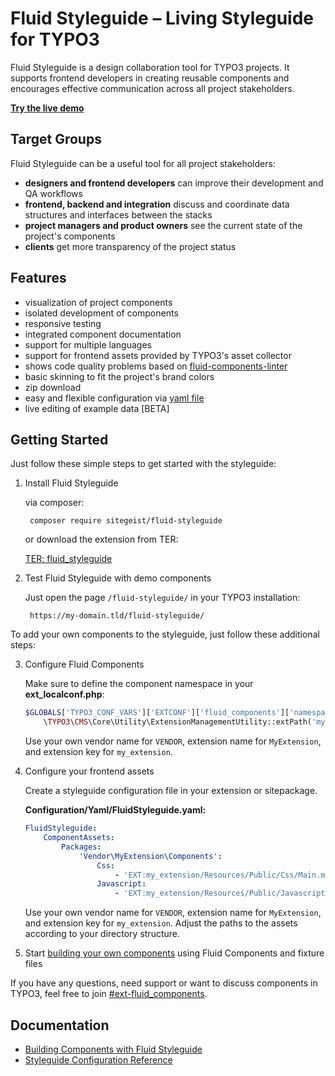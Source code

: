 # Fluid Styleguide – Living Styleguide for TYPO3

Fluid Styleguide is a design collaboration tool for TYPO3 projects. It supports frontend developers in creating reusable
components and encourages effective communication across all project stakeholders.

**[Try the live demo](https://fluidcomponents.sitegeist.de/fluid-styleguide/list)**

## Target Groups

Fluid Styleguide can be a useful tool for all project stakeholders:

* **designers and frontend developers** can improve their development and QA workflows
* **frontend, backend and integration** discuss and coordinate data structures and interfaces between the stacks
* **project managers and product owners** see the current state of the project's components
* **clients** get more transparency of the project status

## Features

* visualization of project components
* isolated development of components
* responsive testing
* integrated component documentation
* support for multiple languages
* support for frontend assets provided by TYPO3's asset collector
* shows code quality problems based on [fluid-components-linter](https://github.com/sitegeist/fluid-components-linter)
* basic skinning to fit the project's brand colors
* zip download
* easy and flexible configuration via [yaml file](./Documentation/ConfigurationReference.md)
* live editing of example data [BETA]

## Getting Started

Just follow these simple steps to get started with the styleguide:

1. Install Fluid Styleguide

    via composer:

        composer require sitegeist/fluid-styleguide

    or download the extension from TER:

    [TER: fluid_styleguide](https://extensions.typo3.org/extension/fluid_styleguide/)

2. Test Fluid Styleguide with demo components

    Just open the page `/fluid-styleguide/` in your TYPO3 installation:

        https://my-domain.tld/fluid-styleguide/

To add your own components to the styleguide, just follow these additional steps:

3. Configure Fluid Components

    Make sure to define the component namespace in your **ext_localconf.php**:

    ```php
    $GLOBALS['TYPO3_CONF_VARS']['EXTCONF']['fluid_components']['namespaces']['VENDOR\\MyExtension\\Components'] =
        \TYPO3\CMS\Core\Utility\ExtensionManagementUtility::extPath('my_extension', 'Resources/Private/Components');
    ```

    Use your own vendor name for `VENDOR`, extension name for `MyExtension`, and extension key for `my_extension`.

4. Configure your frontend assets

    Create a styleguide configuration file in your extension or sitepackage.
    
    **Configuration/Yaml/FluidStyleguide.yaml:**

    ```yaml
    FluidStyleguide:
        ComponentAssets:
            Packages:
                'Vendor\MyExtension\Components':
                    Css:
                        - 'EXT:my_extension/Resources/Public/Css/Main.min.css'
                    Javascript:
                        - 'EXT:my_extension/Resources/Public/Javascript/Main.min.js'
    ```

    Use your own vendor name for `VENDOR`, extension name for `MyExtension`, and extension key for `my_extension`.
    Adjust the paths to the assets according to your directory structure.

5. Start [building your own components](./Documentation/BuildingComponents.md) using Fluid Components and fixture files

If you have any questions, need support or want to discuss components in TYPO3, feel free to join [#ext-fluid_components](https://typo3.slack.com/archives/ext-fluid_components).

## Documentation

* [Building Components with Fluid Styleguide](./Documentation/BuildingComponents.md)
* [Styleguide Configuration Reference](./Documentation/ConfigurationReference.md)
